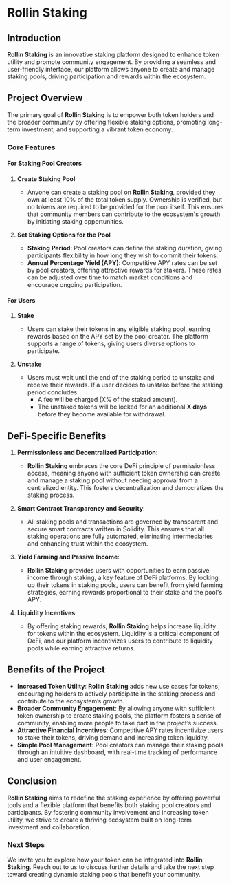 # Rollin Staking

## Introduction
**Rollin Staking** is an innovative staking platform designed to enhance token utility and promote community engagement. By providing a seamless and user-friendly interface, our platform allows anyone to create and manage staking pools, driving participation and rewards within the ecosystem.

## Project Overview
The primary goal of **Rollin Staking** is to empower both token holders and the broader community by offering flexible staking options, promoting long-term investment, and supporting a vibrant token economy.

### Core Features

#### For Staking Pool Creators
1. **Create Staking Pool**
   - Anyone can create a staking pool on **Rollin Staking**, provided they own at least 10% of the total token supply. Ownership is verified, but no tokens are required to be provided for the pool itself. This ensures that community members can contribute to the ecosystem's growth by initiating staking opportunities.

2. **Set Staking Options for the Pool**
   - **Staking Period**: Pool creators can define the staking duration, giving participants flexibility in how long they wish to commit their tokens.
   - **Annual Percentage Yield (APY)**: Competitive APY rates can be set by pool creators, offering attractive rewards for stakers. These rates can be adjusted over time to match market conditions and encourage ongoing participation.

#### For Users
1. **Stake**
   - Users can stake their tokens in any eligible staking pool, earning rewards based on the APY set by the pool creator. The platform supports a range of tokens, giving users diverse options to participate.

2. **Unstake**
   - Users must wait until the end of the staking period to unstake and receive their rewards. If a user decides to unstake before the staking period concludes:
     - A fee will be charged (X% of the staked amount).
     - The unstaked tokens will be locked for an additional **X days** before they become available for withdrawal.
    
## DeFi-Specific Benefits
1. **Permissionless and Decentralized Participation**: 
   - **Rollin Staking** embraces the core DeFi principle of permissionless access, meaning anyone with sufficient token ownership can create and manage a staking pool without needing approval from a centralized entity. This fosters decentralization and democratizes the staking process.

2. **Smart Contract Transparency and Security**: 
   - All staking pools and transactions are governed by transparent and secure smart contracts written in Solidity. This ensures that all staking operations are fully automated, eliminating intermediaries and enhancing trust within the ecosystem.

3. **Yield Farming and Passive Income**: 
   - **Rollin Staking** provides users with opportunities to earn passive income through staking, a key feature of DeFi platforms. By locking up their tokens in staking pools, users can benefit from yield farming strategies, earning rewards proportional to their stake and the pool's APY.

4. **Liquidity Incentives**: 
   - By offering staking rewards, **Rollin Staking** helps increase liquidity for tokens within the ecosystem. Liquidity is a critical component of DeFi, and our platform incentivizes users to contribute to liquidity pools while earning attractive returns.


## Benefits of the Project
- **Increased Token Utility**: **Rollin Staking** adds new use cases for tokens, encouraging holders to actively participate in the staking process and contribute to the ecosystem’s growth.
- **Broader Community Engagement**: By allowing anyone with sufficient token ownership to create staking pools, the platform fosters a sense of community, enabling more people to take part in the project’s success.
- **Attractive Financial Incentives**: Competitive APY rates incentivize users to stake their tokens, driving demand and increasing token liquidity.
- **Simple Pool Management**: Pool creators can manage their staking pools through an intuitive dashboard, with real-time tracking of performance and user engagement.

## Conclusion
**Rollin Staking** aims to redefine the staking experience by offering powerful tools and a flexible platform that benefits both staking pool creators and participants. By fostering community involvement and increasing token utility, we strive to create a thriving ecosystem built on long-term investment and collaboration.

### Next Steps
We invite you to explore how your token can be integrated into **Rollin Staking**. Reach out to us to discuss further details and take the next step toward creating dynamic staking pools that benefit your community.
